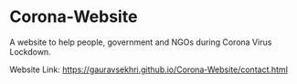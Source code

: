 # Corona-Website
A website to help people, government and NGOs during Corona Virus Lockdown.

Website Link: https://gauravsekhri.github.io/Corona-Website/contact.html
